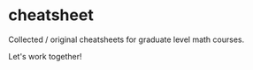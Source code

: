 # cheatsheet

Collected / original cheatsheets for graduate level math courses.

Let's work together!
